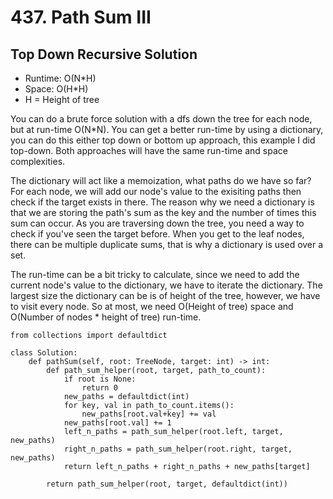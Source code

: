 # 437. Path Sum III

## Top Down Recursive Solution
- Runtime: O(N*H)
- Space: O(H*H)
- H = Height of tree

You can do a brute force solution with a dfs down the tree for each node, but at run-time O(N\*N).
You can get a better run-time by using a dictionary, you can do this either top down or bottom up approach, this example I did top-down.
Both approaches will have the same run-time and space complexities.

The dictionary will act like a memoization, what paths do we have so far?
For each node, we will add our node's value to the exisiting paths then check if the target exists in there.
The reason why we need a dictionary is that we are storing the path's sum as the key and the number of times this sum can occur.
As you are traversing down the tree, you need a way to check if you've seen the target before.
When you get to the leaf nodes, there can be multiple duplicate sums, that is why a dictionary is used over a set.

The run-time can be a bit tricky to calculate, since we need to add the current node's value to the dictionary, we have to iterate the dictionary.
The largest size the dictionary can be is of height of the tree, however, we have to visit every node.
So at most, we need O(Height of tree) space and O(Number of nodes * height of tree) run-time.

```
from collections import defaultdict

class Solution:
    def pathSum(self, root: TreeNode, target: int) -> int:
        def path_sum_helper(root, target, path_to_count):
            if root is None:
                return 0
            new_paths = defaultdict(int)
            for key, val in path_to_count.items():
                new_paths[root.val+key] += val
            new_paths[root.val] += 1
            left_n_paths = path_sum_helper(root.left, target, new_paths)
            right_n_paths = path_sum_helper(root.right, target, new_paths)
            return left_n_paths + right_n_paths + new_paths[target]
        
        return path_sum_helper(root, target, defaultdict(int))
```
